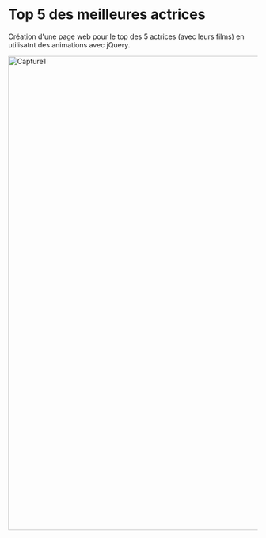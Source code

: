 # Top 5 des meilleures actrices
Création d'une page web pour le top des 5 actrices (avec leurs films) en utilisatnt des animations avec jQuery.

<img width="959" alt="Capture1" src="https://user-images.githubusercontent.com/37422000/88064271-58cd2500-cb6b-11ea-92f5-c352f365e652.PNG">

